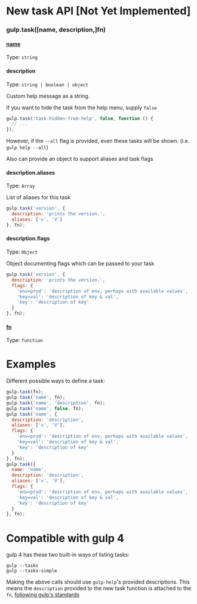 # New task API [Not Yet Implemented]

### gulp.task([name, description,]fn)

#### [name](https://github.com/gulpjs/gulp/blob/master/docs/API.md#name)

Type: `string`

#### description

Type: `string | boolean | object`

Custom help message as a string.

If you want to hide the task from the help menu, supply `false`

```js
gulp.task('task-hidden-from-help', false, function () {
  // ...
});
```

However, if the `--all` flag is provided, even these tasks will be shown. (i.e. `gulp help --all`)

Also can provide an object to support aliases and task flags

#### description.aliases

Type: `Array`

List of aliases for this task

```js
gulp.task('version', {
  description: 'prints the version.',
  aliases: ['v', 'V']
}, fn);
```

#### description.flags

Type: `Object`

Object documenting flags which can be passed to your task

```js
gulp.task('version', {
  description: 'prints the version.',
  flags: {
    'env=prod': 'description of env, perhaps with available values',
    'key=val': 'description of key & val',
    'key': 'description of key'
  }
}, fn);
```

#### [fn](https://github.com/gulpjs/gulp/blob/master/docs/API.md#fn)

Type: `function`

# Examples

Different possible ways to define a task:

```js
gulp.task(fn);
gulp.task('name', fn);
gulp.task('name', 'description', fn);
gulp.task('name', false, fn);
gulp.task('name', {
  description: 'description',
  aliases: ['v', 'V'],
  flags: {
    'env=prod': 'description of env, perhaps with available values',
    'key=val': 'description of key & val',
    'key': 'description of key'
  }
}, fn);
gulp.task({
  name: 'name',
  description: 'description',
  aliases: ['v', 'V'],
  flags: {
    'env=prod': 'description of env, perhaps with available values',
    'key=val': 'description of key & val',
    'key': 'description of key'
  }
}, fn);
```

# Compatible with gulp 4

gulp 4 has these two built-in ways of listing tasks:

```
gulp --tasks
gulp --tasks-simple
```

Making the above calls should use `gulp-help`'s provided descriptions. This means the `description` provided to the new
task function is attached to the `fn`, [following gulp's standards](https://github.com/gulpjs/gulp/blob/4.0/docs/API.md#fndescription)
